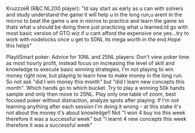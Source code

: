 KruzzzeR (R&C NL200 player): "Id say start as early as u can with solvers and study understand the game it will help u in the long run,u arent in the micros to beat the game u are in micros to practice and learn the game so thats what u should be doing there just practicing what u learned.Id go with most basic version of GTO wiz if u cant afford the expensive one yes...try to work with nodelocks once u get to 50NL its mega worth in the end.Hope this helps"

PlayitSmart poker: Advice for 10NL and 25NL players: Don't view poker time as most hourly profit, instead focus on increasing the level of skill and knowledge to execute basic winning strategies, I'm not playing to win money right now, but playing to learn how to make money in the long run. So not ask "did I win money this month" but "did I learn new concepts this month". Which hands go to which bucket. Try to play a winning 50k hands sample and only then move to 25NL. Play only one table of zoom, best focused poker without distraction, analyze spots after playing. If I'm not learning anything after each session I'm doing it wrong - at this stake it's not about the money it's about knowledge!! Not "I won 4 buy ins this week therefore it was a successful week" but "I learnt 4 new concepts this week therefore it was a successful week"

